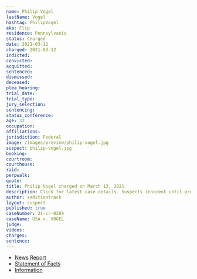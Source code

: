 ```yaml
---
name: Philip Vogel
lastName: Vogel
hashtag: PhilipVogel
aka: Flip
residence: Pennsylvania
status: Charged
date: 2021-03-12
charged: 2021-03-12
indicted:
convicted: 
acquitted:
sentenced:
dismissed: 
deceased:
plea_hearing:
trial_date:
trial_type:
jury_selection:
sentencing:
status_conference:
age: 33
occupation:
affiliations:
jurisdiction: Federal
image: /images/preview/philip-vogel.jpg
suspect: philip-vogel.jpg
booking:
courtroom:
courthouse:
raid:
perpwalk:
quote:
title: Philip Vogel charged on March 12, 2021
description: Click for latest case details. Suspects innocent until proven guilty.
author: seditiontrack
layout: suspect
published: true
caseNumber: 21-cr-0289
caseName: USA v. VOGEL
judge:
videos:
charges:
sentence:
---
```

- [News Report](https://observer-reporter.com/news/localnews/former-houston-man-fianc-e-charged-in-capitol-insurrection/article_07ae2bca-88f7-11eb-9fa2-8bfe6a9097a8.html)
- [Statement of Facts](https://www.justice.gov/usao-dc/case-multi-defendant/file/1392601/download)
- [Information](https://www.justice.gov/usao-dc/case-multi-defendant/file/1415371/download)
